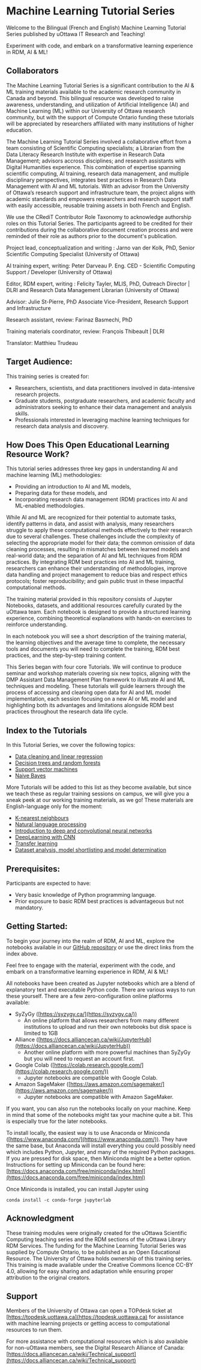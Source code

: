 # Machine Learning Tutorial Series

Welcome to the Bilingual (French and English) Machine Learning Tutorial Series published by uOttawa IT Research and Teaching!

Experiment with code, and embark on a transformative learning experience in RDM, AI & ML!

## Collaborators

The Machine Learning Tutorial Series is a significant contribution to the AI & ML training materials available to the academic research community in Canada and beyond. This bilingual resource was developed to raise awareness, understanding, and utilization of Artificial Intelligence (AI) and Machine Learning (ML) within our University of Ottawa research community, but with the support of Compute Ontario funding these tutorials will be appreciated by researchers affiliated with many institutions of higher education.

The Machine Learning Tutorial Series involved a collaborative effort from a team consisting of Scientific Computing specialists; a Librarian from the Data Literacy Research Institute with expertise in Research Data Management; advisors accross disciplines; and research assistants with Digital Humanities experience. This combination of expertise spanning scientific computing, AI training, research data management, and multiple disciplinary perspectives, integrates best practices in Research Data Management with AI and ML tutorials. With an advisor from the University of Ottawa’s research support and infrastructure team, the project aligns with academic standards and empowers researchers and research support staff with easily accessible, reusable training assets in both French and English.

We use the CRediT Contributor Role Taxonomy to acknowledge authorship roles on this Tutorial Series. The participants agreed to be credited for their contributions during the collaborative document creation process and were reminded of their role as authors prior to the document's publication.

Project lead, conceptualization and writing : Jarno van der Kolk, PhD, Senior Scientific Computing Specialist (University of Ottawa)

AI training expert, writing: Peter Darveau P. Eng. CED - Scientific Computing Support / Developer (University of Ottawa)

Editor, RDM expert, writing : Felicity Tayler, MLIS, PhD, Outreach Director \| DLRI and Research Data Management Librarian (University of Ottawa)

Advisor: Julie St-Pierre, PhD Associate Vice-President, Research Support and Infrastructure

Research assistant, review: Farinaz Basmechi, PhD

Training materials coordinator, review: François Thibeault \| DLRI

Translator: Matthieu Trudeau

## Target Audience:
This training series is created for:

* Researchers, scientists, and data practitioners involved in data-intensive research projects.
* Graduate students, postgraduate researchers, and academic faculty and administrators seeking to enhance their data management and analysis skills.
* Professionals interested in leveraging machine learning techniques for research data analysis and discovery.

## How Does This Open Educational Learning Resource Work?
This tutorial series addresses three key gaps in understanding AI and machine learning (ML) methodologies: 
* Providing an introduction to AI and ML models,
* Preparing data for these models, and
* Incorporating research data management (RDM) practices into AI and ML-enabled methodologies.

While AI and ML are recognized for their potential to automate tasks, identify patterns in data, and assist with analysis, many researchers struggle to apply these computational methods effectively to their research due to several challenges. These challenges include the complexity of selecting the appropriate model for their data; the common omission of data cleaning processes, resulting in mismatches between learned models and real-world data; and the separation of AI and ML techniques from RDM practices. By integrating RDM best practices into AI and ML training, researchers can enhance their understanding of methodologies, improve data handling and project management to reduce bias and respect ethics protocols; foster reproducibility; and gain public trust in these impactful computational methods.

The training material provided in this repository consists of Jupyter Notebooks, datasets, and additional resources carefully curated by the uOttawa team. Each notebook is designed to provide a structured learning experience, combining theoretical explanations with hands-on exercises to reinforce understanding.

In each notebook you will see a short description of the training material, the learning objectives and the average time to complete, the necessary tools and documents you will need to complete the training, RDM best practices, and the step-by-step training content.

This Series began with four core Tutorials. We will continue to produce seminar and workshop materials covering six new topics, aligning with the DMP Assistant Data Management Plan framework to illustrate AI and ML techniques and modeling. These tutorials will guide learners through the process of accessing and cleaning open data for AI and ML model implementation, each session focusing on a new AI or ML model and highlighting both its advantages and limitations alongside RDM best practices throughout the research data life cycle.

## Index to the Tutorials

In this Tutorial Series, we cover the following topics:

* [Data cleaning and linear regression](https://github.com/uOttawa-IT-Research-teaching/ML_cleaning_and_regression)
* [Decision trees and random forests](https://github.com/uOttawa-IT-Research-teaching/DecisionTrees)
* [Support vector machines](https://github.com/uOttawa-IT-Research-teaching/SVM)
* [Naive Bayes](https://github.com/uOttawa-IT-Research-teaching/ML_naive_bayes)

More Tutorials will be added to this list as they become available, but since we teach these as regular training sessions on campus, we will give you a sneak peek at our working training materials, as we go! These materials are English-language only for the moment:

* [K-nearest neighbours](https://github.com/uOttawa-IT-Research-teaching/ML_k-nearest-neightbours)
* [Natural language processing](https://github.com/uOttawa-IT-Research-teaching/ML_Natural_Language_Processing)
* [Introduction to deep and convolutional neural networks](https://github.com/uOttawa-IT-Research-teaching/DNN-CNN_Intro)
* [DeepLearning with CNN](https://github.com/uOttawa-IT-Research-teaching/DeepLearning)
* [Transfer learning](https://github.com/uOttawa-IT-Research-teaching/TransferLearning_CNN)
* [Dataset analysis, model shortlisting and model determination](https://github.com/uOttawa-IT-Research-teaching/ML_Dataset_analysis_and_shortlisting)


## Prerequisites:

Participants are expected to have:

* Very basic knowledge of Python programming language.
* Prior exposure to basic RDM best practices is advantageous but not mandatory.

## Getting Started:

To begin your journey into the realm of RDM, AI and ML, explore the notebooks available in our [GitHub repository](https://github.com/orgs/uOttawa-IT-Research-teaching/repositories) or use the direct links from the index above.

Feel free to engage with the material, experiment with the code, and embark on a transformative learning experience in RDM, AI & ML!

All notebooks have been created as Jupyter notebooks which are a blend of explanatory text and executable Python code. There are various ways to run these yourself. There are a few zero-configuration online platforms available:

* SyZyGy ([https://syzygy.ca/](https://syzygy.ca/))
  * An online platform that allows researchers from many different institutions to upload and run their own notebooks but disk space is limited to 1GB
* Alliance ([https://docs.alliancecan.ca/wiki/JupyterHub](https://docs.alliancecan.ca/wiki/JupyterHub))
  * Another online platform with more powerful machines than SyZyGy but you will need to request an account first.
* Google Colab ([https://colab.research.google.com/](https://colab.research.google.com/))
  * Jupyter notebooks are compatible with Google Colab.
* Amazon SageMaker ([https://aws.amazon.com/sagemaker/](https://aws.amazon.com/sagemaker/))
  * Jupyter notebooks are compatible with Amazon SageMaker.

If you want, you can also run the notebooks locally on your machine. Keep in mind that some of the notebooks might tax your machine quite a bit. This is especially true for the later notebooks.

To install locally, the easiest way is to use Anaconda or Miniconda ([https://www.anaconda.com/](https://www.anaconda.com/)). They have the same base, but Anaconda will install everything you could possibly need which includes Python, Jupyter, and many of the required Python packages. If you are pressed for disk space, then Miniconda might be a better option. Instructions for setting up Miniconda can be found here: [https://docs.anaconda.com/free/miniconda/index.html](https://docs.anaconda.com/free/miniconda/index.html)

Once Miniconda is installed, you can install Jupyter using

```
conda install -c conda-forge jupyterlab
```

## Acknowledgment

These training modules were originally created for the uOttawa Scientific Computing teaching series and the RDM sections of the uOttawa Library RDM Services. The funding for the Machine Learning Tutorial Series was supplied by Compute Ontario, to be published as an Open Educational Resource. The University of Ottawa holds ownership of this training series. This training is made available under the Creative Commons licence CC-BY 4.0, allowing for easy sharing and adaptation while ensuring proper attribution to the original creators.

## Support
Members of the University of Ottawa can open a TOPdesk ticket at [https://topdesk.uottawa.ca](https://topdesk.uottawa.ca) for assistance with machine learning projects or getting access to computational resources to run them.

For more assistance with computational resources which is also available for non-uOttawa members, see the Digital Research Alliance of Canada: [https://docs.alliancecan.ca/wiki/Technical_support](https://docs.alliancecan.ca/wiki/Technical_support)
